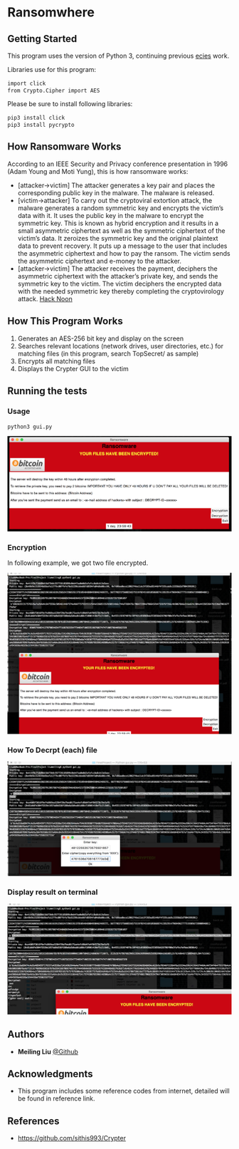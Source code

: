 #  Ransomwhere

## Getting Started

This program uses the version of Python 3, continuing previous [ecies](https://github.com/CryptoUSF/mliu45/tree/master/hw3) work.


Libraries use for this program:
```
import click
from Crypto.Cipher import AES
```
Please be sure to install following libraries: 
```
pip3 install click
pip3 install pycrypto
```


## How Ransomware Works
According to an IEEE Security and Privacy conference presentation in 1996 (Adam Young and Moti Yung), this is how ransomware works:

* [attacker→victim] The attacker generates a key pair and places the corresponding public key in the malware. The malware is released.
* [victim→attacker] To carry out the cryptoviral extortion attack, the malware generates a random symmetric key and encrypts the victim’s data with it. It uses the public key in the malware to encrypt the symmetric key. This is known as hybrid encryption and it results in a small asymmetric ciphertext as well as the symmetric ciphertext of the victim’s data. It zeroizes the symmetric key and the original plaintext data to prevent recovery. It puts up a message to the user that includes the asymmetric ciphertext and how to pay the ransom. The victim sends the asymmetric ciphertext and e-money to the attacker.
* [attacker→victim] The attacker receives the payment, deciphers the asymmetric ciphertext with the attacker’s private key, and sends the symmetric key to the victim. The victim deciphers the encrypted data with the needed symmetric key thereby completing the cryptovirology attack.
[Hack Noon](https://hackernoon.com/cryptography-malware-ransomware-36a8ae9eb0b9)


## How This Program Works
1. Generates an AES-256 bit key and display on the screen
2. Searches relevant locations (network drives, user directories, etc.) for matching files (in this program, search TopSecret/ as sample)
3. Encrypts all matching files
4. Displays the Crypter GUI to the victim

## Running the tests

### Usage
```
python3 gui.py
```
![Crypter GUI](sample.png)

### Encryption
In following example, we got two file encrypted.

![User encryption](encryption.png)

### How To Decrpt (each) file
![process](userEnter.png)

### Display result on terminal
![User Decryption](decryption.png)

## Authors

* **Meiling Liu** [@Github](https://github.com/MeilingLiu1997)


## Acknowledgments

* This program includes some reference codes from internet, detailed will be found in reference link.

## References
* https://github.com/sithis993/Crypter